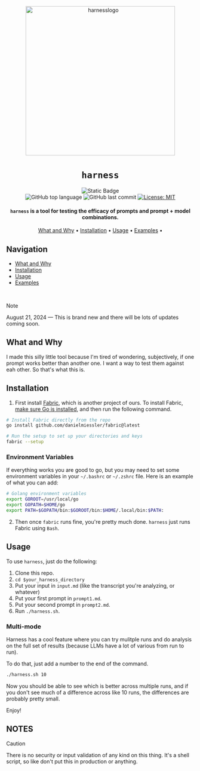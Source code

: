 <div align="center">

<img src="[./images/fabric-logo-gif.gif](https://github.com/user-attachments/assets/3755f372-bc72-4027-986f-7cbd1c534e4e)" alt="harnesslogo" width="400" height="400"/>

# `harness`

![Static Badge](https://img.shields.io/badge/mission-human_flourishing_via_AI_augmentation-purple)
<br />
![GitHub top language](https://img.shields.io/github/languages/top/danielmiessler/fabric)
![GitHub last commit](https://img.shields.io/github/last-commit/danielmiessler/fabric)
[![License: MIT](https://img.shields.io/badge/License-MIT-green.svg)](https://opensource.org/licenses/MIT)

<p class="align center">
<h4><code>harness</code> is a tool for testing the efficacy of prompts and prompt + model combinations.</h4>
</p>

[What and Why](#whatandwhy) •
[Installation](#Installation) •
[Usage](#Usage) •
[Examples](#examples) •

</div>

## Navigation

- [What and Why](#what-and-why)
- [Installation](#Installation)
- [Usage](#Usage)
- [Examples](#examples)

<br />

> [!NOTE] 
August 21, 2024 — This is brand new and there will be lots of updates coming soon.

## What and Why

I made this silly little tool because I'm tired of wondering, subjectively, if one prompt works better than another one. I want a way to test them against eah other. So that's what this is.

## Installation

1. First install [Fabric](https://github.com/danielmiessler/fabric), which is another project of ours. To install Fabric, [make sure Go is installed](https://go.dev/doc/install), and then run the following command.

```bash
# Install Fabric directly from the repo
go install github.com/danielmiessler/fabric@latest

# Run the setup to set up your directories and keys
fabric --setup
```

### Environment Variables

If everything works you are good to go, but you may need to set some environment variables in your `~/.bashrc` or `~/.zshrc` file. Here is an example of what you can add:

```bash
# Golang environment variables
export GOROOT=/usr/local/go
export GOPATH=$HOME/go
export PATH=$GOPATH/bin:$GOROOT/bin:$HOME/.local/bin:$PATH:
```
2. Then once `fabric` runs fine, you're pretty much done. `harness` just runs Fabric using `Bash`.

## Usage

To use `harness`, just do the following:

1. Clone this repo.
2. `cd $your_harness_directory`
3. Put your input in `input.md` (like the transcript you're analyzing, or whatever)
4. Put your first prompt in `prompt1.md`.
5. Put your second prompt in `prompt2.md`.
6. Run `./harness.sh`.

### Multi-mode

Harness has a cool feature where you can try mulitple runs and do analysis on the full set of results (because LLMs have a lot of various from run to run).

To do that, just add a number to the end of the command.

```bash
./harness.sh 10
```

Now you should be able to see which is better across multiple runs, and if you don't see much of a difference across like 10 runs, the differences are probably pretty small.

Enjoy!

## NOTES

> [!CAUTION] 
There is no security or input validation of any kind on this thing. It's a shell script, so like don't put this in production or anything.

